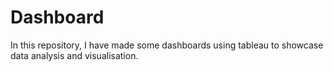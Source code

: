 # Dashboard
In this repository, I have made some dashboards using tableau to showcase data analysis and visualisation.
